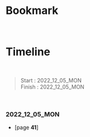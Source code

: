 # Bookmark

<!-- - [page ****] :  -->
<!-- - [page ****] :  -->

<br>

# Timeline

<br>

>Start   : 2022_12_05_MON<br>
>Finish  : 2022_12_05_MON

<br>

### 2022_12_05_MON
- [page **41**]
